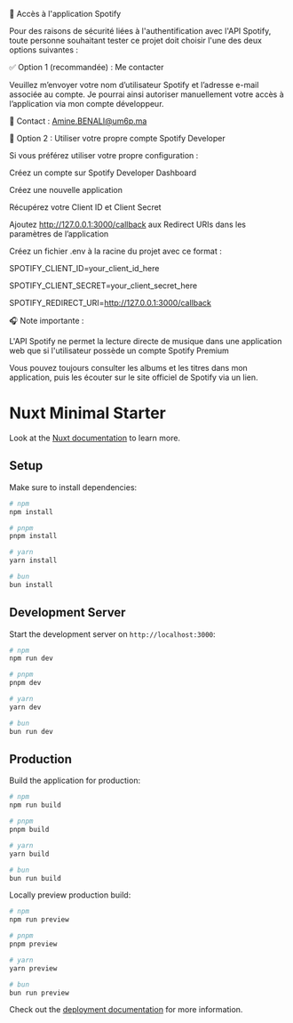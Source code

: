 🔐 Accès à l'application Spotify

Pour des raisons de sécurité liées à l'authentification avec l'API Spotify, toute personne souhaitant tester ce projet doit choisir l'une des deux options suivantes :

✅ Option 1 (recommandée) : Me contacter

Veuillez m’envoyer votre nom d’utilisateur Spotify et l’adresse e-mail associée au compte.
Je pourrai ainsi autoriser manuellement votre accès à l’application via mon compte développeur.

📩 Contact : Amine.BENALI@um6p.ma

🔧 Option 2 : Utiliser votre propre compte Spotify Developer

Si vous préférez utiliser votre propre configuration :

Créez un compte sur Spotify Developer Dashboard

Créez une nouvelle application

Récupérez votre Client ID et Client Secret

Ajoutez http://127.0.0.1:3000/callback aux Redirect URIs dans les paramètres de l’application

Créez un fichier .env à la racine du projet avec ce format :

SPOTIFY_CLIENT_ID=your_client_id_here

SPOTIFY_CLIENT_SECRET=your_client_secret_here

SPOTIFY_REDIRECT_URI=http://127.0.0.1:3000/callback



🎧 Note importante :

L'API Spotify ne permet la lecture directe de musique dans une application web que si l'utilisateur possède un compte Spotify Premium

Vous pouvez toujours consulter les albums et les titres dans mon application, puis les écouter sur le site officiel de Spotify via un lien.


# Nuxt Minimal Starter

Look at the [Nuxt documentation](https://nuxt.com/docs/getting-started/introduction) to learn more.

## Setup

Make sure to install dependencies:

```bash
# npm
npm install

# pnpm
pnpm install

# yarn
yarn install

# bun
bun install
```

## Development Server

Start the development server on `http://localhost:3000`:

```bash
# npm
npm run dev

# pnpm
pnpm dev

# yarn
yarn dev

# bun
bun run dev
```

## Production

Build the application for production:

```bash
# npm
npm run build

# pnpm
pnpm build

# yarn
yarn build

# bun
bun run build
```

Locally preview production build:

```bash
# npm
npm run preview

# pnpm
pnpm preview

# yarn
yarn preview

# bun
bun run preview
```

Check out the [deployment documentation](https://nuxt.com/docs/getting-started/deployment) for more information.
